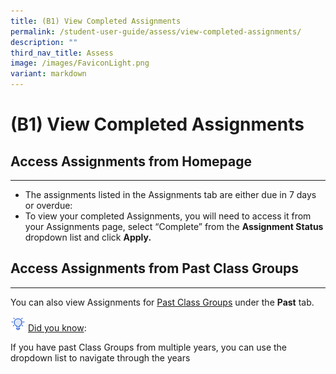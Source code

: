 ```yaml
---
title: (B1) View Completed Assignments
permalink: /student-user-guide/assess/view-completed-assignments/
description: ""
third_nav_title: Assess
image: /images/FaviconLight.png
variant: markdown
---
```

<h1 id="-1-view-completed-assignments">(B1) View Completed Assignments</h1>
<h2 id="-access-assignments-from-homepage-">Access Assignments from Homepage</h2>
<hr>
<ul>
<li>The assignments listed in the Assignments tab are either due in 7 days or overdue:</li>
<li>To view your completed Assignments, you will need to access it from your Assignments page, select “Complete” from the <strong>Assignment Status</strong> dropdown list and click <strong>Apply.</strong></li>
</ul>
<h2 id="-access-assignments-from-past-class-groups-">Access Assignments from Past Class Groups</h2>
<hr>
<p>You can also view Assignments for  <a target="_blank" href="/student-user-guide/organise/access-past-class-groups/">Past Class Groups</a> under the <strong>Past</strong> tab.</p>
<img style="width:1.5rem; display: inline;" src="/images/Icons/Bulb32.svg"> <u>Did you know</u>: 
<p>If you have past Class Groups from multiple years, you can use the dropdown list to navigate through the years</p>